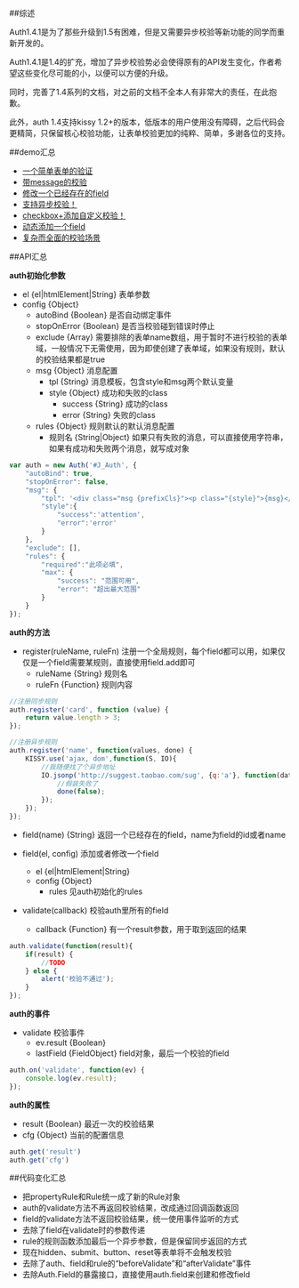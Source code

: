 ##综述

Auth1.4.1是为了那些升级到1.5有困难，但是又需要异步校验等新功能的同学而重新开发的。

Auth1.4.1是1.4的扩充，增加了异步校验势必会使得原有的API发生变化，作者希望这些变化尽可能的小，以便可以方便的升级。

同时，完善了1.4系列的文档，对之前的文档不全本人有非常大的责任，在此抱歉。

此外，auth 1.4支持kissy 1.2+的版本，低版本的用户使用没有障碍，之后代码会更精简，只保留核心校验功能，让表单校验更加的纯粹、简单，多谢各位的支持。

##demo汇总

<ul>
    <li><a href="http://gallery.kissyui.com/auth/1.4.1/demo/first.html">一个简单表单的验证</a></li>
    <li><a href="http://gallery.kissyui.com/auth/1.4.1/demo/msg.html">带message的校验</a></li>
    <li><a href="http://gallery.kissyui.com/auth/1.4.1/demo/modifyField.html">修改一个已经存在的field</a></li>
    <li><a href="http://gallery.kissyui.com/auth/1.4.1/demo/async.html">支持异步校验！</a></li>
    <li><a href="http://gallery.kissyui.com/auth/1.4.1/demo/checkbox.html">checkbox+添加自定义校验！</a></li>
    <li><a href="http://gallery.kissyui.com/auth/1.4.1/demo/addfield.html">动态添加一个field</a></li>
    <li><a href="http://gallery.kissyui.com/auth/1.4.1/demo/all.html">复杂而全面的校验场景</a></li>
</ul>

##API汇总

**auth初始化参数**

- el {el|htmlElement|String} 表单参数
- config {Object}
    - autoBind {Boolean} 是否自动绑定事件
    - stopOnError {Boolean} 是否当校验碰到错误时停止
    - exclude {Array} 需要排除的表单name数组，用于暂时不进行校验的表单域，一般情况下无需使用，因为即使创建了表单域，如果没有规则，默认的校验结果都是true
    - msg {Object} 消息配置
        - tpl {String} 消息模板，包含style和msg两个默认变量
        - style {Object} 成功和失败的class
            - success {String} 成功的class
            - error {String} 失败的class
    - rules {Object} 规则默认的默认消息配置
        - 规则名 {String|Object} 如果只有失败的消息，可以直接使用字符串，如果有成功和失败两个消息，就写成对象

```js
var auth = new Auth('#J_Auth', {
    "autoBind": true,
    "stopOnError": false,
    "msg": {
        "tpl": '<div class="msg {prefixCls}"><p class="{style}">{msg}</p></div>',
        "style":{
            "success":'attention',
            "error":'error'
        }
    },
    "exclude": [],
    "rules": {
        "required":"此项必填",
        "max": {
            "success": "范围可用",
            "error": "超出最大范围"
        }
    }
});
```

**auth的方法**

- register(ruleName, ruleFn) 注册一个全局规则，每个field都可以用，如果仅仅是一个field需要某规则，直接使用field.add即可
    - ruleName {String} 规则名
    - ruleFn {Function} 规则内容

```js
//注册同步规则
auth.register('card', function (value) {
    return value.length > 3;
});

//注册异步规则
auth.register('name', function(values, done) {
    KISSY.use('ajax, dom',function(S, IO){
        //我随便找了个异步地址
        IO.jsonp('http://suggest.taobao.com/sug', {q:'a'}, function(data){
            //假装失败了
            done(false);
        });
    });
});
```

- field(name) {String} 返回一个已经存在的field，name为field的id或者name
- field(el, config) 添加或者修改一个field
    - el {el|htmlElement|String}
    - config {Object}
        - rules 见auth初始化的rules


- validate(callback) 校验auth里所有的field
    - callback {Function} 有一个result参数，用于取到返回的结果

```js
auth.validate(function(result){
    if(result) {
        //TODO
    } else {
        alert('校验不通过');
    }
});
```

**auth的事件**

- validate 校验事件
    - ev.result {Boolean}
    - lastField {FieldObject} field对象，最后一个校验的field

```js
auth.on('validate', function(ev) {
    console.log(ev.result);
});
```

**auth的属性**

- result {Boolean} 最近一次的校验结果
- cfg {Object} 当前的配置信息

```js
auth.get('result')
auth.get('cfg')
```

##代码变化汇总

- 把propertyRule和Rule统一成了新的Rule对象
- auth的validate方法不再返回校验结果，改成通过回调函数返回
- field的validate方法不返回校验结果，统一使用事件监听的方式
- 去除了field在validate时的参数传递
- rule的规则函数添加最后一个异步参数，但是保留同步返回的方式
- 现在hidden、submit、button、reset等表单将不会触发校验
- 去除了auth、field和rule的“beforeValidate”和“afterValidate”事件
- 去除Auth.Field的暴露接口，直接使用auth.field来创建和修改field